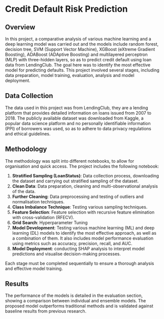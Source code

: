 # Credit Default Risk Prediction

## Overview

In this project, a comparative analysis of various machine learning and a deep learning model was carried out and the models include random forest, decision tree, SVM (Support Vector Machine), XGBoost (eXtreme Gradient Boosting), ADABoost (ADAptive Boosting) and multilayered perceptron (MLP) with three-hidden layers, so as to predict credit default using loan data from LendingClub. The goal here was to identify the most effective model for predicting defaults. This project involved several stages, including data preparation, model training, evaluation, analysis and model deployment.

## Data Collection

The data used in this project was from LendingClub, they are a lending platform that provides detailed information on loans issued from 2007 to 2018. The publicly available dataset was downloaded from Kaggle, a popular data science platform and no personally identifiable information (PPI) of borrowers was used, so as to adhere to data privacy regulations and ethical guidelines. 

## Methodology

The methodology was split into different notebooks, to allow for organisation and quick access. The project includes the following notebook:

1. **Stratified Sampling (LoanStatus)**: Data collection process, downloading the dataset and carrying out stratified sampling of the dataset.
2. **Clean Data**: Data preparation, cleaning and multi-observational analysis of the data.
3. **Further Cleaning**: Data preprocessing and testing of outliers and normalisation techniques.
4. **Class Imbalance Technique**: Testing various sampling techniques.
5. **Feature Selection**: Feature selection with recursive feature elimination with cross-validation (RFECV).
6. **Grid Search**: Hyperparameter Tuning
7. **Model Development**: Testing various machine learning (ML) and deep learning (DL) models to identify the most effective approach, as well as a combination of them. It also includes model performance evaluation using metrics such as accuracy, precision, recall, and AUC.
8. **Model Deployment**: conducting SHAP analysis to interpret model predictions and visualise decision-making processes.

Each stage must be completed sequentially to ensure a thorough analysis and effective model training.

<!-- ## How to Use

1. **Clone the Repository**: 
   git clone https://github.com/abisola-joy/credit-default-risk.git

2. **Install Dependencies**: 
Ensure you have the necessary Python packages installed. You can install them using pip.

bash
Copy code
pip install -r requirements.txt
Upload Data: Prepare your data in a CSV format and upload it using the provided GUI. The application will handle data cleaning, model prediction, and SHAP analysis.

Run the Application: Execute the main script to start the application:

bash
Copy code
python main.py -->
## Results
The performance of the models is detailed in the evaluation section, showing a comparison between individual and ensemble models. The proposed model outperforms traditional methods and is validated against baseline results from previous research.
